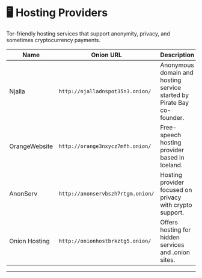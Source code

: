 # 🖥️ Hosting Providers

Tor-friendly hosting services that support anonymity, privacy, and sometimes cryptocurrency payments.

| Name           | Onion URL                                      | Description |
|----------------|------------------------------------------------|-------------|
| Njalla         | `http://njalladnspot35n3.onion/`               | Anonymous domain and hosting service started by Pirate Bay co-founder. |
| OrangeWebsite  | `http://orange3nxycz7mfh.onion/`               | Free-speech hosting provider based in Iceland. |
| AnonServ       | `http://anonservbszh7rtgm.onion/`              | Hosting provider focused on privacy with crypto support. |
| Onion Hosting  | `http://onionhostbrkztg5.onion/`               | Offers hosting for hidden services and .onion sites. |

---
